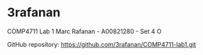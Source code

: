3rafanan
========

COMP4711 Lab 1
Marc Rafanan - A00821280 - Set 4 O

GitHub repository: https://github.com/3rafanan/COMP4711-lab1.git
